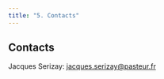 ```yaml
---
title: "5. Contacts"
---
```


## Contacts 

Jacques Serizay: [jacques.serizay@pasteur.fr](mailto:jacques.serizay@pasteur.fr)

